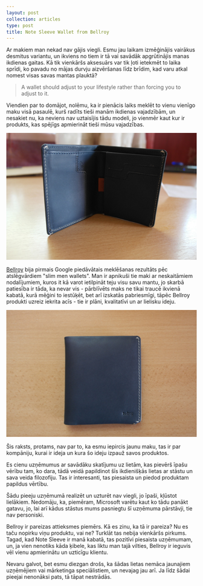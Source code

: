 ```yaml
---
layout: post
collection: articles
type: post
title: Note Sleeve Wallet from Bellroy
---
```


Ar makiem man nekad nav gājis viegli. Esmu jau laikam izmēģinājis vairākus desmitus variantu, un ikviens no tiem ir tā vai savādāk apgrūtinājis manas ikdienas gaitas. Kā tik vienkāršs aksesuārs var tik ļoti ietekmēt to laika sprīdi, ko pavadu no mājas durvju aizvēršanas līdz brīdim, kad varu atkal nomest visas savas mantas plauktā?

> A wallet should adjust to your lifestyle rather than forcing you to adjust to it.

Viendien par to domājot, nolēmu, ka ir pienācis laiks meklēt to vienu vienīgo maku visā pasaulē, kurš radīts tieši manām ikdienas vajadzībām, un nesakiet nu, ka neviens nav uztaisījis tādu modeli, jo vienmēr kaut kur ir produkts, kas spējīgs apmierināt tieši mūsu vajadzības.

![Mans Bellroy maciņš](/public/images/posts/my_wallet_small.jpg)

[Bellroy](http://bellroy.com/ "Slim Your Wallet - Slim Leather Wallets by Bellroy") bija pirmais Google piedāvātais meklēšanas rezultāts pēc atslēgvārdiem "slim men wallets". Man ir apnikuši tie maki ar neskaitāmiem nodalījumiem, kuros it kā varot ietilpināt teju visu savu mantu, jo skarbā patiesība ir tāda, ka nevar vis - pārblīvēts maks ne tikai traucē ikvienā kabatā, kurā mēģini to iestūķēt, bet arī izskatās pabriesmīgi, tāpēc Bellroy produkti uzreiz iekrita acīs - tie ir plāni, kvalitatīvi un ar lielisku ideju.

![](/public/images/posts/wallet_small.jpg)

Šis raksts, protams, nav par to, ka esmu iepircis jaunu maku, tas ir par kompāniju, kurai ir ideja un kura šo ideju izpauž savos produktos.

Es cienu uzņēmumus ar savādāku skatījumu uz lietām, kas pievērš īpašu vērību tam, ko dara, tādā veidā papildinot šīs ikdienišķās lietas ar stāstu un sava veida filozofiju. Tas ir interesanti, tas piesaista un piedod produktam papildus vērtību.

Šādu pieeju uzņēmumā realizēt un uzturēt nav viegli, jo īpaši, kļūstot lielākiem. Nedomāju, ka, piemēram, Microsoft varētu kaut ko tādu panākt gatavu, jo, lai arī kādus stāstus mums pasniegtu šī uzņēmuma pārstāvji, tie nav personiski.

Bellroy ir pareizas attieksmes piemērs. Kā es zinu, ka tā ir pareiza? Nu es taču nopirku viņu produktu, vai ne? Turklāt tas nebija vienkāršs pirkums. Tagad, kad Note Sleeve ir manā kabatā, tas pozitīvi piesaista uzņēmumam, un, ja vien nenotiks kāda ķibele, kas liktu man tajā vilties, Bellroy ir ieguvis vēl vienu apmierinātu un uzticīgu klientu.

Nevaru galvot, bet esmu diezgan drošs, ka šādas lietas nemāca jaunajiem uzņēmējiem vai mārketinga speciālistiem, un nevajag jau arī. Ja līdz šādai pieejai nenonāksi pats, tā tāpat nestrādās.
